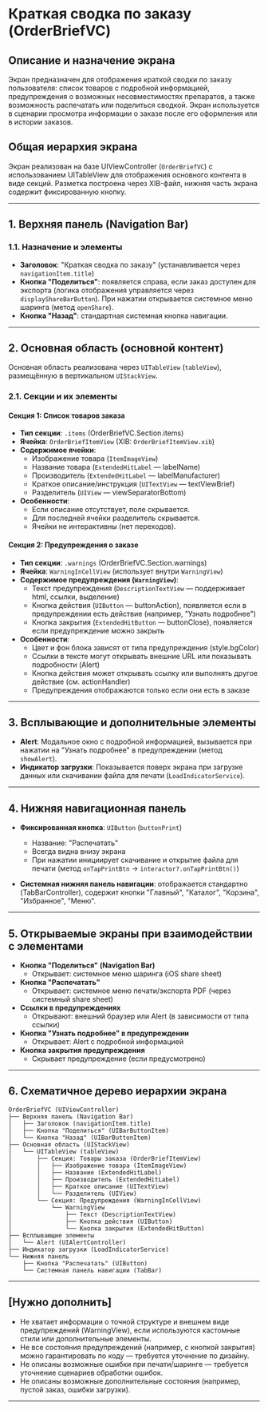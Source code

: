 # Краткая сводка по заказу (OrderBriefVC)

## Описание и назначение экрана
Экран предназначен для отображения краткой сводки по заказу пользователя: список товаров с подробной информацией, предупреждения о возможных несовместимостях препаратов, а также возможность распечатать или поделиться сводкой. Экран используется в сценарии просмотра информации о заказе после его оформления или в истории заказов.

## Общая иерархия экрана
Экран реализован на базе UIViewController (`OrderBriefVC`) с использованием UITableView для отображения основного контента в виде секций. Разметка построена через XIB-файл, нижняя часть экрана содержит фиксированную кнопку.

---

## 1. Верхняя панель (Navigation Bar)
### 1.1. Назначение и элементы
- **Заголовок**: "Краткая сводка по заказу" (устанавливается через `navigationItem.title`)
- **Кнопка "Поделиться"**: появляется справа, если заказ доступен для экспорта (логика отображения управляется через `displayShareBarButton`). При нажатии открывается системное меню шаринга (метод `openShare`).
- **Кнопка "Назад"**: стандартная системная кнопка навигации.

---

## 2. Основная область (основной контент)
Основная область реализована через `UITableView` (`tableView`), размещённую в вертикальном `UIStackView`.

### 2.1. Секции и их элементы

#### Секция 1: Список товаров заказа
- **Тип секции**: `.items` (OrderBriefVC.Section.items)
- **Ячейка**: `OrderBriefItemView` (XIB: `OrderBriefItemView.xib`)
- **Содержимое ячейки**:
  - Изображение товара (`ItemImageView`)
  - Название товара (`ExtendedHitLabel` — labelName)
  - Производитель (`ExtendedHitLabel` — labelManufacturer)
  - Краткое описание/инструкция (`UITextView` — textViewBrief)
  - Разделитель (`UIView` — viewSeparatorBottom)
- **Особенности**:
  - Если описание отсутствует, поле скрывается.
  - Для последней ячейки разделитель скрывается.
  - Ячейки не интерактивны (нет переходов).

#### Секция 2: Предупреждения о заказе
- **Тип секции**: `.warnings` (OrderBriefVC.Section.warnings)
- **Ячейка**: `WarningInCellView` (использует внутри `WarningView`)
- **Содержимое предупреждения (`WarningView`)**:
  - Текст предупреждения (`DescriptionTextView` — поддерживает html, ссылки, выделение)
  - Кнопка действия (`UIButton` — buttonAction), появляется если в предупреждении есть действие (например, "Узнать подробнее")
  - Кнопка закрытия (`ExtendedHitButton` — buttonClose), появляется если предупреждение можно закрыть
- **Особенности**:
  - Цвет и фон блока зависят от типа предупреждения (style.bgColor)
  - Ссылки в тексте могут открывать внешние URL или показывать подробности (Alert)
  - Кнопка действия может открывать ссылку или выполнять другое действие (см. actionHandler)
  - Предупреждения отображаются только если они есть в заказе

---

## 3. Всплывающие и дополнительные элементы
- **Alert**: Модальное окно с подробной информацией, вызывается при нажатии на "Узнать подробнее" в предупреждении (метод `showAlert`).
- **Индикатор загрузки**: Показывается поверх экрана при загрузке данных или скачивании файла для печати (`LoadIndicatorService`).

---

## 4. Нижняя навигационная панель
- **Фиксированная кнопка**: `UIButton` (`buttonPrint`)
  - Название: "Распечатать"
  - Всегда видна внизу экрана
  - При нажатии инициирует скачивание и открытие файла для печати (метод `onTapPrintBtn` → `interactor?.onTapPrintBtn()`)

- **Системная нижняя панель навигации**: отображается стандартно (TabBarController), содержит кнопки "Главный", "Каталог", "Корзина", "Избранное", "Меню".

---

## 5. Открываемые экраны при взаимодействии с элементами
- **Кнопка "Поделиться" (Navigation Bar)**
  - Открывает: системное меню шаринга (iOS share sheet)
- **Кнопка "Распечатать"**
  - Открывает: системное меню печати/экспорта PDF (через системный share sheet)
- **Ссылки в предупреждениях**
  - Открывают: внешний браузер или Alert (в зависимости от типа ссылки)
- **Кнопка "Узнать подробнее" в предупреждении**
  - Открывает: Alert с подробной информацией
- **Кнопка закрытия предупреждения**
  - Скрывает предупреждение (если предусмотрено)

---

## 6. Схематичное дерево иерархии экрана
```
OrderBriefVC (UIViewController)
├── Верхняя панель (Navigation Bar)
│   ├── Заголовок (navigationItem.title)
│   ├── Кнопка "Поделиться" (UIBarButtonItem)
│   └── Кнопка "Назад" (UIBarButtonItem)
├── Основная область (UIStackView)
│   └── UITableView (tableView)
│       ├── Секция: Товары заказа (OrderBriefItemView)
│       │   ├── Изображение товара (ItemImageView)
│       │   ├── Название (ExtendedHitLabel)
│       │   ├── Производитель (ExtendedHitLabel)
│       │   ├── Краткое описание (UITextView)
│       │   └── Разделитель (UIView)
│       └── Секция: Предупреждения (WarningInCellView)
│           └── WarningView
│               ├── Текст (DescriptionTextView)
│               ├── Кнопка действия (UIButton)
│               └── Кнопка закрытия (ExtendedHitButton)
├── Всплывающие элементы
│   └── Alert (UIAlertController)
├── Индикатор загрузки (LoadIndicatorService)
└── Нижняя панель
    ├── Кнопка "Распечатать" (UIButton)
    └── Системная панель навигации (TabBar)
```

---

## [Нужно дополнить]
- Не хватает информации о точной структуре и внешнем виде предупреждений (WarningView), если используются кастомные стили или дополнительные элементы.
- Не все состояния предупреждений (например, с кнопкой закрытия) можно гарантировать по коду — требуется уточнение по дизайну.
- Не описаны возможные ошибки при печати/шаринге — требуется уточнение сценариев обработки ошибок.
- Не описаны возможные дополнительные состояния (например, пустой заказ, ошибки загрузки).

--- 
